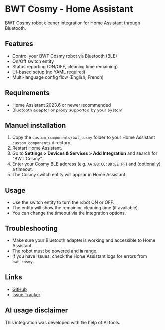 # BWT Cosmy - Home Assistant
BWT Cosmy robot cleaner integration for Home Assistant through Bluetooth.

## Features
- Control your BWT Cosmy robot via Bluetooth (BLE)
- On/Off switch entity
- Status reporting (ON/OFF, cleaning time remaining)
- UI-based setup (no YAML required)
- Multi-language config flow (English, French)

## Requirements
- Home Assistant 2023.6 or newer recommended
- Bluetooth adapter or proxy supported by your system

## Manuel installation
1. Copy the `custom_components/bwt_cosmy` folder to your Home Assistant `custom_components` directory.
2. Restart Home Assistant.
3. Go to **Settings > Devices & Services > Add Integration** and search for "BWT Cosmy".
4. Enter your Cosmy BLE address (e.g. `AA:BB:CC:DD:EE:FF`) and (optionally) a timeout.
5. The Cosmy switch entity will appear in Home Assistant.

## Usage
- Use the switch entity to turn the robot ON or OFF.
- The entity will show the remaining cleaning time (if available).
- You can change the timeout via the integration options.

## Troubleshooting
- Make sure your Bluetooth adapter is working and accessible to Home Assistant.
- The robot must be powered and in range.
- If you have issues, check the Home Assistant logs for errors from `bwt_cosmy`.

## Links
- [GitHub](https://github.com/Hyrla/integration_bwt_cosmy_ha)
- [Issue Tracker](https://github.com/Hyrla/integration_bwt_cosmy_ha/issues)

## AI usage disclaimer
This integration was developed with the help of AI tools.